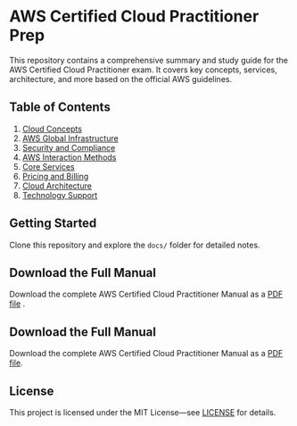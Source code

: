 # AWS Certified Cloud Practitioner Prep

This repository contains a comprehensive summary and study guide for the AWS Certified Cloud Practitioner exam. It covers key concepts, services, architecture, and more based on the official AWS guidelines.

## Table of Contents
1. [Cloud Concepts](docs/1-cloud-concepts.md)
2. [AWS Global Infrastructure](docs/2-global-infrastructure.md)
3. [Security and Compliance](docs/3-security-compliance.md)
4. [AWS Interaction Methods](docs/4-interaction-methods.md)
5. [Core Services](docs/5-core-services.md)
6. [Pricing and Billing](docs/6-pricing-billing.md)
7. [Cloud Architecture](docs/7-cloud-architecture.md)
8. [Technology Support](docs/8-technology-support.md)

## Getting Started
Clone this repository and explore the `docs/` folder for detailed notes. 

## Download the Full Manual
Download the complete AWS Certified Cloud Practitioner Manual as a [PDF file](https://github.com/cdk7/aws-certified-cloud-practitioner-prep/raw/main/docs/pdf/documentation.pdf) .
## Download the Full Manual
Download the complete AWS Certified Cloud Practitioner Manual as a [PDF file](aws-certified-cloud-practitioner-manual.pdf).

## License
This project is licensed under the MIT License—see [LICENSE](LICENSE) for details.

